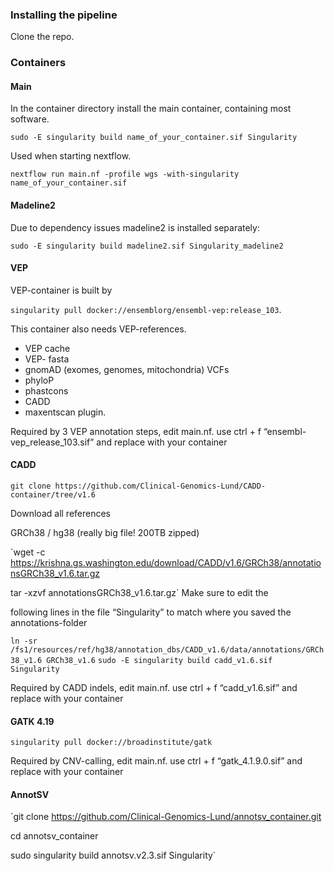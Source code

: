 ### Installing the pipeline

Clone the repo. 

### Containers

#### Main

In the container directory install the main container, containing most software. 

`sudo -E singularity build name_of_your_container.sif Singularity`

Used when starting nextflow. 

`nextflow run main.nf -profile wgs -with-singularity name_of_your_container.sif`

#### Madeline2

Due to dependency issues madeline2 is installed separately:

`sudo -E singularity build madeline2.sif Singularity_madeline2`

#### VEP

VEP-container is built by 

`singularity pull docker://ensemblorg/ensembl-vep:release_103`. 

This container also needs VEP-references.

* VEP cache
* VEP- fasta
* gnomAD (exomes, genomes, mitochondria) VCFs
* phyloP
* phastcons
* CADD
* maxentscan plugin. 

Required by 3 VEP annotation steps, edit main.nf. use ctrl + f “ensembl-vep_release_103.sif” and replace with your container

#### CADD

`git clone https://github.com/Clinical-Genomics-Lund/CADD-container/tree/v1.6` 

Download all references

GRCh38 / hg38 (really big file! 200TB zipped)

`wget -c https://krishna.gs.washington.edu/download/CADD/v1.6/GRCh38/annotationsGRCh38_v1.6.tar.gz 

tar -xzvf annotationsGRCh38_v1.6.tar.gz` Make sure to edit the 

following lines in the file “Singularity” to match where you saved the annotations-folder 

`ln -sr /fs1/resources/ref/hg38/annotation_dbs/CADD_v1.6/data/annotations/GRCh38_v1.6 GRCh38_v1.6` `sudo -E singularity build cadd_v1.6.sif Singularity` 

Required by CADD indels, edit main.nf. use ctrl + f “cadd_v1.6.sif” and replace with your container 

#### GATK 4.19 

`singularity pull docker://broadinstitute/gatk`

Required by CNV-calling, edit main.nf. use ctrl + f “gatk_4.1.9.0.sif” and replace with your container

#### AnnotSV

`git clone https://github.com/Clinical-Genomics-Lund/annotsv_container.git

cd annotsv_container

sudo singularity build annotsv.v2.3.sif Singularity`


